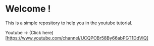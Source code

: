 # Welcome !
This is a simple repository to help you in the youtube tutorial.

Youtube -> (Click here)[https://www.youtube.com/channel/UCQPOBr58By66abPGT1DdVlQ]
